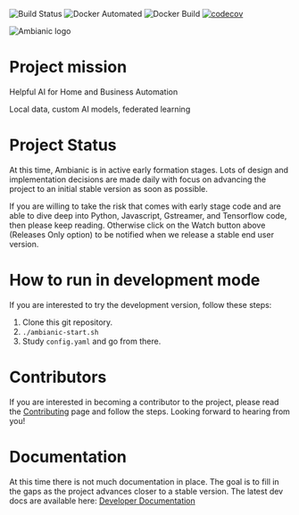 ![Build Status](https://travis-ci.org/ambianic/ambianic-core.svg?branch=master) ![Docker Automated](https://img.shields.io/docker/cloud/automated/ambianic/ambianic.svg) ![Docker Build](https://img.shields.io/docker/cloud/build/ambianic/ambianic.svg) [![codecov](https://codecov.io/gh/ambianic/ambianic-core/branch/master/graph/badge.svg)](https://codecov.io/gh/ambianic/ambianic-core/branch/master/graph/badge.svg)

![Ambianic logo][logo]

# Project mission
Helpful AI for Home and Business Automation

Local data, custom AI models, federated learning

# Project Status
At this time, Ambianic is in active early formation stages. Lots of design and implementation decisions are made daily with focus on advancing the project to an initial stable version as soon as possible. 

If you are willing to take the risk that comes with early stage code and are able to dive deep into Python, Javascript, Gstreamer, and Tensorflow code, then please keep reading. Otherwise click on the Watch button above (Releases Only option) to be notified when we release a stable end user version.

# How to run in development mode
If you are interested to try the development version, follow these steps:
1. Clone this git repository.
2. `./ambianic-start.sh`
3. Study `config.yaml` and go from there.

# Contributors
If you are interested in becoming a contributor to the project, please read the [Contributing](CONTRIBUTING.md) page and follow the steps. Looking forward to hearing from you!

[logo]: https://avatars2.githubusercontent.com/u/52052162?s=200&v=4

# Documentation

At this time there is not much documentation in place. The goal is to fill in the gaps as the project advances closer to a stable version. The latest dev docs are available here: 
[Developer Documentation](https://ambianic.github.io/ambianic-core/ambianic-python-api/)
